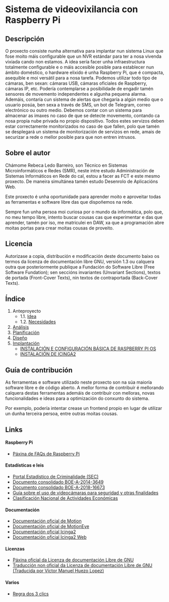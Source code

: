 # Sistema de videovixilancia con Raspberry Pi

## Descripción

O proxecto consiste nunha alternativa para implantar nun sistema Linux que fose moito máis configurable que un NVR estándar para ter a nosa vivenda vixiada cando non estamos. A idea sería facer unha infraestructura totalmente configurable e o máis accesible posible para establecer nun ámbito doméstico, o hardware elixido é unha Raspberry Pi, que é compacta, asequible e moi versátil para a nosa tarefa. Podemos utilizar todo tipo de cámaras, ben sexan: cámaras USB, cámaras oficiales de Raspberry, cámaras IP, etc.
Podería contemplarse a posibilidade de engadir tamén sensores de movemento independentes e algunha pequena alarma.
Ademáis, contaría cun sistema de alertas que chegaría a algún medio que o usuario posúa, ben sexa a través de SMS, un bot de Telegram, correo electrónico ou outro medio. Debemos contar con un sistema para almacenar as imaxes no caso de que se detecte movemento, contando ca nosa propia nube privada no propio dispositivo. 
Todos estes servizos deben estar correctamente monitorizados no caso de que fallen, polo que tamén se desplegará un sistema de monitorización de servizos en rede, amais de securizar a rede o mellor posible para que non entren intrusos. 


## Sobre el autor

Chámome Rebeca Ledo Barreiro, son Técnico en Sistemas Microinformáticos e Redes (SMR), neste intre estudo Administración de Sistemas Informáticos en Rede do cal, estou a facer as FCT e este mesmo proxecto. De maneira simultánea tamén estudo Desenrolo de Aplicacións Web. 

Este proxecto é unha oportunidade para aprender moito e aproveitar todas as ferramentas e software libre das que dispoñemos na rede.

Sempre fun unha persoa moi curiosa por o mundo da informática, polo que, no meu tempo libre, intento buscar cousas cas que experimentar e das que aprender, tamén por iso, me matriculei en DAW, xa que a programación abre moitas portas para crear moitas cousas de proveito.

## Licencia

Autorizase a copia, distribución e modificación deste documento baixo os termos da licenza de documentación libre GNU, versión 1.3 ou calquera outra que posteriormente publique a Fundación do Software Libre (Free Software Fundation); sen seccións invariantes (Unvariant Sections), textos de portada (Front-Cover Texts), nin textos de contraportada (Back-Cover Texts).



## Índice

1. Anteproyecto
    * 1.1. [Idea](doc/templates/1_idea.md)
    * 1.2. [Necesidades](doc/templates/2_necesidades.md)
2. [Análisis](doc/templates/3_analise.md)
3. [Planificación](doc/templates/4_planificacion.md)
4. [Diseño](doc/templates/5_deseño.md)
5. [Implantación](doc/templates/6_implantacion.md)
    - [INSTALACIÓN E CONFIGURACIÓN BÁSICA DE RASPBERRY PI OS](doc/documentacion/raspbian.md)
    - [INSTALACIÓN DE ICINGA2](doc/documentacion/icinga2.md)

## Guía de contribución

As ferramentas e software utilizado neste proxecto son na súa maioría software libre e de código aberto. A mellor forma de contribuír é mellorando calquera destas ferramentas ademáis de contribuír con melloras, novas funcionalidades e ideas para a optimización do conxunto do sistema. 

Por exemplo, podería intentar crease un frontend propio en lugar de utilizar un dunha terceira persoa, entre outras moitas cousas.


## Links

#### Raspberry Pi
- [Páxina de FAQs de Raspberry Pi](https://www.raspberrypi.org/documentation/faqs/#commercial-integrate)
#### Estadísticas e leis
- [Portal Estadístico de Criminalidade (SEC)](https://estadisticasdecriminalidad.ses.mir.es/publico/portalestadistico/portal/balances.html)
- [Documento consolidado BOE-A-2014-3649](https://www.boe.es/buscar/act.php?id=BOE-A-2014-3649&p=20140405&tn=1)
- [Documento consolidado BOE-A-2018-16673](https://www.boe.es/boe_gallego/dias/2018/12/06/pdfs/BOE-A-2018-16673-G.pdf)
- [Guía sobre el uso de videocámaras para seguridad y otras finalidades](https://www.aepd.es/sites/default/files/2019-09/guia-videovigilancia.pdf)
- [Clasificación Nacional de Actividades Económicas](https://www.cnae.com.es/index.php)
#### Documentación
- [Documentación oficial de Motion](https://motion-project.github.io/motion_guide.html)
- [Documentación oficial de MotionEye](https://github.com/ccrisan/motioneye/wiki)
- [Documentación oficial Icinga2](https://icinga.com/docs/icinga-2/latest/doc/01-about/)
- [Documentación oficial Icinga2 Web](https://icinga.com/docs/icinga-web-2/latest/)

#### Licenzas
- [Páxina oficial da Licenza de documentación Libre de GNU](https://www.gnu.org/licenses/fdl-1.3-faq.en.html#top)
- [Traducción non oficial da Licenza de documentación Libre de GNU (Traducida por Víctor Manuel Huezo Lopez)](https://fdl-es.gitlab.io)

#### Varios
- [Regra dos 3 clics](https://es.wikipedia.org/wiki/Regla_de_los_tres_clics)
